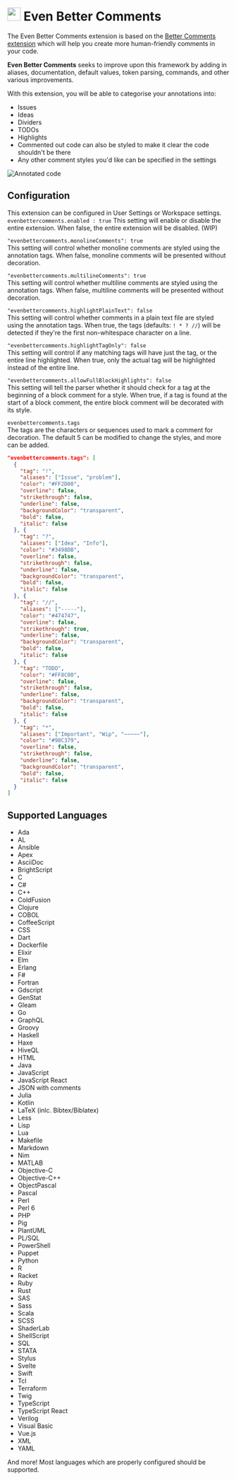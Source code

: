 # <img src="images/icon_large.png" width="30" height="30"> Even Better Comments

The Even Better Comments extension is based on the [Better Comments extension](https://marketplace.visualstudio.com/items?itemName=aaron-bond.better-comments) which will help you create more human-friendly comments in your code.

**Even Better Comments** seeks to improve upon this framework by adding in aliases, documentation, default values, token parsing, commands, and other various improvements.

With this extension, you will be able to categorise your annotations into:
* Issues
* Ideas
* Dividers
* TODOs
* Highlights
* Commented out code can also be styled to make it clear the code shouldn't be there
* Any other comment styles you'd like can be specified in the settings

![Annotated code](images/better-comments.png)



## Configuration

This extension can be configured in User Settings or Workspace settings.
`evenbettercomments.enabled : true`
This setting will enable or disable the entire extension.
When false, the entire extension will be disabled. (WIP)

`"evenbettercomments.monolineComments": true`  
This setting will control whether monoline comments are styled using the annotation tags.
When false, monoline comments will be presented without decoration.

`"evenbettercomments.multilineComments": true`  
This setting will control whether multiline comments are styled using the annotation tags.
When false, multiline comments will be presented without decoration.

`"evenbettercomments.highlightPlainText": false`  
This setting will control whether comments in a plain text file are styled using the annotation tags.
When true, the tags (defaults: `! * ? //`) will be detected if they're the first non-whitespace character on a line.

`"evenbettercomments.highlightTagOnly": false`  
This setting will control if any matching tags will have just the tag, or the entire line highlighted.
When true, only the actual tag will be highlighted instead of the entire line.

`"evenbettercomments.allowFullBlockHighlights": false`  
This setting will tell the parser whether it should check for a tag at the beginning of a block comment for a style.
When true, if a tag is found at the start of a block comment, the entire block comment will be decorated with its style.


`evenbettercomments.tags`  
The tags are the characters or sequences used to mark a comment for decoration.
The default 5 can be modified to change the styles, and more can be added.

```json
"evenbettercomments.tags": [
  {
    "tag": "!",
    "aliases": ["Issue", "problem"],
    "color": "#FF2D00",
    "overline": false,
    "strikethrough": false,
    "underline": false,
    "backgroundColor": "transparent",
    "bold": false,
    "italic": false
  }, {
    "tag": "?",
    "aliases": ["Idea", "Info"],
    "color": "#3498DB",
    "overline": false,
    "strikethrough": false,
    "underline": false,
    "backgroundColor": "transparent",
    "bold": false,
    "italic": false
  }, {
    "tag": "//",
    "aliases": ["-----"],
    "color": "#474747",
    "overline": false,
    "strikethrough": true,
    "underline": false,
    "backgroundColor": "transparent",
    "bold": false,
    "italic": false
  }, {
    "tag": "TODO",
    "color": "#FF8C00",
    "overline": false,
    "strikethrough": false,
    "underline": false,
    "backgroundColor": "transparent",
    "bold": false,
    "italic": false
  }, {
    "tag": "*",
    "aliases": ["Important", "Wip", "~~~~~"],
    "color": "#98C379",
    "overline": false,
    "strikethrough": false,
    "underline": false,
    "backgroundColor": "transparent",
    "bold": false,
    "italic": false
  }
]
```

## Supported Languages

* Ada
* AL
* Ansible
* Apex
* AsciiDoc
* BrightScript
* C
* C#
* C++
* ColdFusion
* Clojure
* COBOL
* CoffeeScript
* CSS
* Dart
* Dockerfile
* Elixir
* Elm
* Erlang
* F#
* Fortran
* Gdscript
* GenStat
* Gleam
* Go
* GraphQL
* Groovy
* Haskell
* Haxe
* HiveQL
* HTML
* Java
* JavaScript
* JavaScript React
* JSON with comments
* Julia
* Kotlin
* LaTeX (inlc. Bibtex/Biblatex)
* Less
* Lisp
* Lua
* Makefile
* Markdown
* Nim
* MATLAB
* Objective-C
* Objective-C++
* ObjectPascal
* Pascal
* Perl
* Perl 6
* PHP
* Pig
* PlantUML
* PL/SQL
* PowerShell
* Puppet
* Python
* R
* Racket
* Ruby
* Rust
* SAS
* Sass
* Scala
* SCSS
* ShaderLab
* ShellScript
* SQL
* STATA
* Stylus
* Svelte
* Swift
* Tcl
* Terraform
* Twig
* TypeScript
* TypeScript React
* Verilog
* Visual Basic
* Vue.js
* XML
* YAML

And more! Most languages which are properly configured should be supported.
